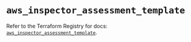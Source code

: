 # `aws_inspector_assessment_template`

Refer to the Terraform Registry for docs: [`aws_inspector_assessment_template`](https://registry.terraform.io/providers/hashicorp/aws/6.9.0/docs/resources/inspector_assessment_template).
